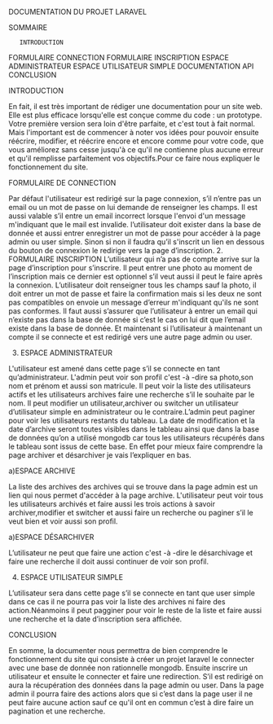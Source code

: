 
DOCUMENTATION DU PROJET LARAVEL

SOMMAIRE

       INTRODUCTION
 FORMULAIRE CONNECTION
FORMULAIRE INSCRIPTION
ESPACE ADMINISTRATEUR
ESPACE UTILISATEUR SIMPLE
DOCUMENTATION API
CONCLUSION

INTRODUCTION

En fait, il est très important de rédiger une documentation pour un site web. Elle est plus efficace lorsqu'elle est conçue comme du code : un prototype.
Votre première version sera loin d'être parfaite, et c'est tout à fait normal. Mais l'important est de commencer à noter vos idées pour pouvoir ensuite réécrire, modifier, et réécrire encore et encore  comme pour votre code, que vous améliorez sans cesse jusqu'à ce qu'il ne contienne plus aucune erreur et qu'il remplisse parfaitement vos objectifs.Pour ce faire nous expliquer le fonctionnement du site.

FORMULAIRE DE CONNECTION

Par défaut l'utilisateur est redirigé sur la page connexion, s’il n’entre pas un email ou un mot de passe on lui demande de renseigner les champs. Il est aussi valable s’il entre un email incorrect lorsque l'envoi d'un message m'indiquant que le mail est invalide. l’utilisateur doit exister dans la base de donnée et aussi entrer enregistrer un mot de passe pour accéder à la page admin ou user simple. Sinon si non il faudra qu’il s'inscrit un lien en dessous du bouton de connexion le redirige vers la page d’inscription.
2. FORMULAIRE INSCRIPTION
L’utilisateur qui n’a pas de compte arrive sur la page d’inscription pour s’inscrire. Il peut entrer une photo au moment de l’inscription mais ce dernier est optionnel s’il veut aussi il peut le faire après la connexion. L’utilisateur doit renseigner tous les champs sauf la photo, il doit entrer un mot de passe et faire la confirmation mais si les deux ne sont pas compatibles on envoie un message d’erreur m'indiquant qu'ils ne sont pas conformes. Il faut aussi s’assurer que l’utilisateur à entrer un email qui n’existe pas dans la base de donnée si c’est le cas on lui dit que l’email existe dans la base de donnée.
Et maintenant si l’utilisateur à maintenant un compte il se connecte et est redirigé vers une autre page admin ou user.

3. ESPACE ADMINISTRATEUR

L'utilisateur est amené dans cette page s’il se connecte en tant qu’administrateur. L'admin peut voir son profil c'est -à -dire sa photo,son nom et prénom et aussi son matricule. Il peut voir la liste des utilisateurs actifs et les utilisateurs archives faire une recherche s’il le souhaite par le nom. Il peut modifier un utilisateur,archiver ou switcher un utilisateur d’utilisateur simple en administrateur ou le contraire.L’admin peut paginer pour voir les utilisateurs restants du tableau. La date de modification et la date d’archive seront toutes visibles dans le tableau ainsi que dans la base de données qu’on a utilisé mongodb car tous les utilisateurs récupérés dans le tableau sont issus de cette base. En effet pour mieux faire comprendre la page archiver et désarchiver je vais l’expliquer en bas.

a)ESPACE ARCHIVE

La liste des archives des archives qui se trouve dans la page admin est un lien qui nous permet d'accéder à la page archive. L'utilisateur peut voir tous les utilisateurs archivés et faire aussi les trois actions à savoir archiver,modifier et switcher et aussi faire un recherche ou paginer s’il le veut bien et voir aussi son profil.

a)ESPACE DÉSARCHIVER

L’utilisateur ne peut que faire une action c'est -à -dire le désarchivage et faire une recherche il doit aussi continuer de voir son profil.  



4. ESPACE UTILISATEUR SIMPLE

L’utilisateur sera dans cette page s’il se connecte en tant que user simple dans ce cas il ne pourra pas voir la liste des archives ni faire des action.Néanmoins il peut pagginer pour voir le reste de la liste et faire aussi une recherche et la date d’inscription sera affichée.

CONCLUSION

En somme, la documenter nous permettra de bien comprendre le fonctionnement du site qui consiste à créer un projet laravel le connecter avec une base de donnée non rationnelle mongodb. Ensuite inscrire un utilisateur et ensuite le connecter et faire une redirection.  S’il est redirigé on aura la récupération des données dans la page admin  ou user.  Dans la page admin il pourra faire des actions alors que si c’est dans la page user il ne peut faire aucune action sauf ce qu'il ont en commun c’est à dire faire un pagination et une recherche.


























